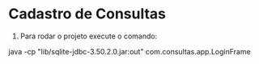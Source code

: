 # Cadastro de Consultas


1. Para rodar o projeto execute o comando:

java -cp "lib/sqlite-jdbc-3.50.2.0.jar:out" com.consultas.app.LoginFrame